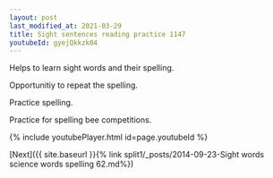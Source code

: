 ```yaml
---
layout: post
last_modified_at: 2021-03-29
title: Sight sentences reading practice 1147
youtubeId: gyejQkkzk04
---
```

 
 
Helps to learn sight words and their spelling.

Opportunitiy to repeat the spelling. 

Practice spelling. 
 
Practice for spelling bee competitions. 
 
{% include youtubePlayer.html id=page.youtubeId %}
 
 

[Next]({{ site.baseurl }}{% link  split1/_posts/2014-09-23-Sight words science words spelling 62.md%})
 
